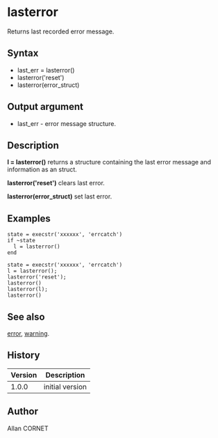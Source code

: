 

# lasterror

Returns last recorded error message.

## Syntax

- last_err = lasterror()
- lasterror('reset')
- lasterror(error_struct)

## Output argument

 - last_err - error message structure.

## Description


  <p><b>l = lasterror()</b> returns a structure containing the last error message and information as an struct.</p>
  <p><b>lasterror('reset')</b> clears last error.</p>
  <p><b>lasterror(error_struct)</b> set last error.</p>


## Examples

```Nelson
state = execstr('xxxxxx', 'errcatch')
if ~state
  l = lasterror()
end
```
```Nelson
state = execstr('xxxxxx', 'errcatch')
l = lasterror();
lasterror('reset');
lasterror()
lasterror(l);
lasterror()
```

## See also

[error](error.md), [warning](warning.md).
## History

|Version|Description|
|------|------|
|1.0.0|initial version|


## Author

Allan CORNET



